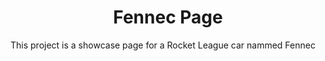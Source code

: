 <h1 align="center">Fennec Page</h1>
This project is a showcase page for a Rocket League car nammed Fennec
